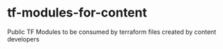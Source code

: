 # tf-modules-for-content
Public TF Modules to be consumed by terraform files created by content developers

